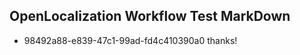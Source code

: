 ## OpenLocalization Workflow Test MarkDown
* 98492a88-e839-47c1-99ad-fd4c410390a0 thanks!

<!--HONumber=Sep16_HO1-->


